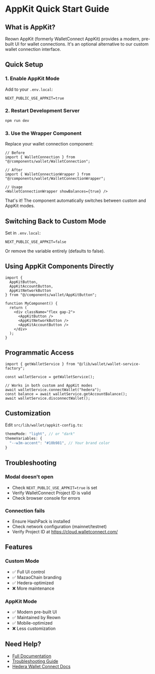 # AppKit Quick Start Guide

## What is AppKit?

Reown AppKit (formerly WalletConnect AppKit) provides a modern, pre-built UI for wallet connections. It's an optional alternative to our custom wallet connection interface.

## Quick Setup

### 1. Enable AppKit Mode

Add to your `.env.local`:

```env
NEXT_PUBLIC_USE_APPKIT=true
```

### 2. Restart Development Server

```bash
npm run dev
```

### 3. Use the Wrapper Component

Replace your wallet connection component:

```tsx
// Before
import { WalletConnection } from "@/components/wallet/WalletConnection";

// After
import { WalletConnectionWrapper } from "@/components/wallet/WalletConnectionWrapper";

// Usage
<WalletConnectionWrapper showBalances={true} />
```

That's it! The component automatically switches between custom and AppKit modes.

## Switching Back to Custom Mode

Set in `.env.local`:

```env
NEXT_PUBLIC_USE_APPKIT=false
```

Or remove the variable entirely (defaults to false).

## Using AppKit Components Directly

```tsx
import { 
  AppKitButton, 
  AppKitAccountButton, 
  AppKitNetworkButton 
} from "@/components/wallet/AppKitButton";

function MyComponent() {
  return (
    <div className="flex gap-2">
      <AppKitButton />
      <AppKitNetworkButton />
      <AppKitAccountButton />
    </div>
  );
}
```

## Programmatic Access

```tsx
import { getWalletService } from "@/lib/wallet/wallet-service-factory";

const walletService = getWalletService();

// Works in both custom and AppKit modes
await walletService.connectWallet("hedera");
const balance = await walletService.getAccountBalance();
await walletService.disconnectWallet();
```

## Customization

Edit `src/lib/wallet/appkit-config.ts`:

```typescript
themeMode: "light", // or "dark"
themeVariables: {
  "--w3m-accent": "#10b981", // Your brand color
}
```

## Troubleshooting

### Modal doesn't open
- Check `NEXT_PUBLIC_USE_APPKIT=true` is set
- Verify WalletConnect Project ID is valid
- Check browser console for errors

### Connection fails
- Ensure HashPack is installed
- Check network configuration (mainnet/testnet)
- Verify Project ID at https://cloud.walletconnect.com/

## Features

### Custom Mode
- ✅ Full UI control
- ✅ MazaoChain branding
- ✅ Hedera-optimized
- ❌ More maintenance

### AppKit Mode
- ✅ Modern pre-built UI
- ✅ Maintained by Reown
- ✅ Mobile-optimized
- ❌ Less customization

## Need Help?

- [Full Documentation](./APPKIT_INTEGRATION.md)
- [Troubleshooting Guide](./TROUBLESHOOTING.md)
- [Hedera Wallet Connect Docs](https://docs.hedera.com/)
